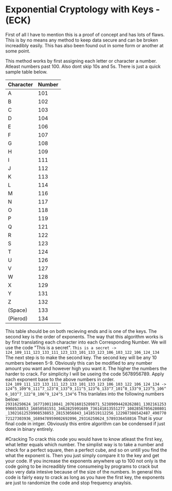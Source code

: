 # Exponential Cryptology with Keys - (ECK)
First of all I have to mention this is a proof of concept and has lots of flaws. This is by no means any method to keep data secure and can be broken increadibly easily. This has also been found out in some form or another at some point.

This method works by first assigning each letter or character a number. Atleast numbers past 100. Also dont skip 10s and 5s. There is just a quick sample table below. 

|Character | Number |
|:---------|:---------|
|A|101|
|B|102|
|C|103|
|D|104|
|E|106|
|F|107|
|G|108|
|H|109|
|I|111|
|J|112|
|K|113|
|L|114|
|M|116|
|N|117|
|O|118|
|P|119|
|Q|121|
|R|122|
|S|123|
|T|124|
|U|126|
|V|127|
|W|128|
|X|129|
|Y|131|
|Z|132|
|(Space)|133|
|(Pierod)|134|

This table should be on both recieving ends and is one of the keys. The second key is the order of exponents. The way that this algorithm works is by first translating each character into each Corresponding Number. We will use the code "This is a secret".
```This is a secret -> 124_109_111_123_133_111_123_133_101_133_123_106_103_122_106_124_134```
The next step is to make the second key. The second key will be any 10 numbers between 5-9. Obviously this can be modified to any number amount you want and however high you want it. The higher the numbers the harder to crack. For simplicity I will be useing the code 5678956789. Apply each exponent base to the above numbers in order.
```124_109_111_123_133_111_123_133_101_133_123_106_103_122_106_124_134 -> 124^5_109^6_111^7_123^8_133^9_111^5_123^6_133^7_101^8_133^9_123^5_106^6_103^7_122^8_106^9_124^5_134^6```
This tranlates into the following numbers below:
```29316250624_1677100110841_207616015289871_52389094428262881_13021612539908538853_16850581551_3462825991689_736141813551277_10828567056280801_13021612539908538853_28153056843_1418519112256_122987386542487_49077072127303936_1689478959002692096_29316250624_5789336458816```
That is your final code in intger. Obviously this entire algorithm can be condensed if just done in binary entirely.

#Cracking
To crack this code you would have to know atleast the first key, what letter equals which number. The simplist way is to take a number and check for a perfect square, then a perfect cube, and so on untill you find the what the exponent is. Then you just simply compare it to the key and get your code. If you increase the exponents anywhere up to 100 not only is the code going to be increadibly time consumeing by programs to crack but also very data intesive because of the size of the numbers. In general this code is fairly easy to crack as long as you have the first key, the exponents are just to randomize the code and stop frequency anaylsis.
